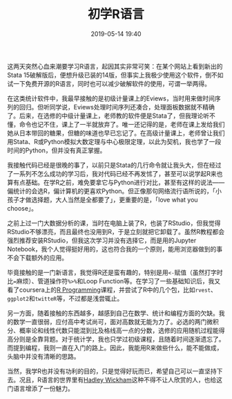 ﻿---
layout: post
title: 初学R语言
date: 2019-05-14 19:40
categories: essay
tags: 好玩 工具
---

这两天突然心血来潮要学习R语言，起因其实非常可笑：在某个网站上看到新出的Stata 15破解版后，便想升级已装的14版，但事实上我极少使用这个软件，倒不如试一下免费开源的R语言，同时也可以减少破解软件的使用，可谓一举两得。

在这类统计软件中，我最早接触的是初级计量课上的Eviews，当时用来做时间序列的回归。但听同学说，Eviews处理时间序列还凑合，处理面板数据就不精确了。后来，在选修的中级计量课上，老师教的软件便是Stata了，但我理论听不懂，命令也记不住，课上了一半就放弃了。唯一还记得的是，老师在课上发给我们她从日本带回的糖果，但糖的味道也早已忘记了。在高级计量课上，老师曾让我们用Stata、R或Python模拟大数定理与中心极限定理，以此为契机，我也学了一段时间的Python，但并没有真正掌握。

我接触代码已经是很晚的事了，以前只是Stata的几行命令就让我头大，但在经过了一系列不怎么成功的学习后，我对代码已经不再发怵了，甚至可以说学起R来也算有点基础。在学R之前，难免要拿它与Python进行对比，甚至有这样的说法——偏统计的会选R，偏计算机的更喜欢Python。但正像那句网络流行语所说的，「小孩子才做选择题，大人当然是全都要了」，更重要的是，「love what you choose」。

之前上过一门大数据分析的课，当时在电脑上装了R，也装了RStudio，但我觉得RStudio不够漂亮，而且最终也没用到R，于是立刻就把它卸载了。虽然R教程都会强烈推荐安装RStudio，但我这次学习并没有选择它，而是用的Jupyter Notebook，我个人觉得挺好用的，这也符合我的一个原则，能用浏览器做到的事不会下载额外的应用。

毕竟接触的是一门新语言，我觉得R还是蛮有趣的，特别是用`<-`赋值（虽然打字时比`=`麻烦）、管道操作符`%>%`和Loop Function等。在学习了一些基础知识后，我又看了coursera上的[R Programming](https://www.coursera.org/learn/r-programming/)课程，并尝试了R中的几个包，比如`rvest`、`ggplot2`和`twitteR`等，不过都是浅尝辄止。

另一方面，随着接触的东西越多，越感到自己在数学、统计和编程方面的欠缺。我的数学一直很弱，应付高中考试尚可，面对高数就无能为力了。必选的两门微积分、概率论和线性代数只能混到比及格线高一点的分数，选修的应用随机过程能得高分则是全靠背题。对于统计学，我也只学过初级课程，且随着时间逐渐遗忘了。而提到编程，我则一直在入门的路上。因此，我能用R来做些什么，能不能做成，头脑中并没有清晰的思路。

当然，我学R也并没有功利的目的，只是觉得好玩而已，希望自己可以一直坚持下去。况且，R语言的世界里有[Hadley Wickham](http://hadley.nz/)这种不得不让人欣赏的人，也给这门语言增添了一份魅力。
